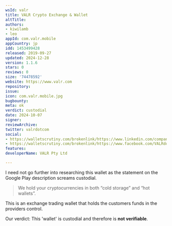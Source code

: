 ```yaml
---
wsId: valr
title: VALR Crypto Exchange & Wallet
altTitle: 
authors:
- kiwilamb
- leo
appId: com.valr.mobile
appCountry: jp
idd: 1453499428
released: 2019-09-27
updated: 2024-12-28
version: 1.1.6
stars: 0
reviews: 0
size: '74478592'
website: https://www.valr.com
repository: 
issue: 
icon: com.valr.mobile.jpg
bugbounty: 
meta: ok
verdict: custodial
date: 2024-10-07
signer: 
reviewArchive: 
twitter: valrdotcom
social:
- https://walletscrutiny.com/brokenlink/https://www.linkedin.com/company/valr
- https://walletscrutiny.com/brokenlink/https://www.facebook.com/VALRdotcom
features: 
developerName: VALR Pty Ltd

---
```


I need not go further into researching this wallet as the statement on the
Google Play description screams custodial.

> We hold your cryptocurrencies in both “cold storage” and “hot wallets”.

This is an exchange trading wallet that holds the customers funds in the
providers control.

Our verdict: This 'wallet' is custodial and therefore is **not verifiable**.
